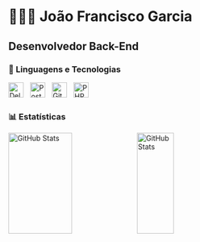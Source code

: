 # 👨🏻‍💻 João Francisco Garcia

**Desenvolvedor Back-End**
---
### 🤖 Linguagens e Tecnologias

<img 
    align="left" 
    alt="Delphi" 
    title="Delphi"
    width="30px" 
    style="padding-right: 10px;" 
    src="https://upload.wikimedia.org/wikipedia/commons/5/55/Delphi_Logo_12.svg" 
/>
<img 
    align="left" 
    alt="Postgres" 
    title="PostgreSQL"
    width="30px" 
    style="padding-right: 10px;" 
    src="https://cdn.jsdelivr.net/gh/devicons/devicon@latest/icons/postgresql/postgresql-original.svg" 
/>
<img 
    align="left" 
    alt="Git" 
    title="Git"
    width="30px" 
    style="padding-right: 10px;" 
    src="https://cdn.jsdelivr.net/gh/devicons/devicon@latest/icons/git/git-original.svg" 
/>
<img 
    align="left" 
    alt="PHP" 
    title="PHP"
    width="30px" 
    style="padding-right: 10px;" 
    src="https://cdn.jsdelivr.net/gh/devicons/devicon@latest/icons/php/php-original.svg" 
/>
 
<br/>
<br/>

### 📊 Estatísticas

<p>    
  <img 
    align="left" 
    alt="GitHub Stats" 
    height="200" 
    width="50%"
    src="https://github-readme-stats.vercel.app/api?username=JoaoFranciscoG&show_icons=true&theme=tokyonight&include_all_commits=true&locale=pt-br&title_color=a480c7&text_color=ffffff" 
  />
  <img 
    align="left" 
    alt="GitHub Stats" 
    height="200" 
    width="38%"
    src="https://github-readme-stats.vercel.app/api/top-langs/?username=JoaoFranciscoG&theme=tokyonight&layout=compact&custom_title=Tecnologias&langs_count=8&exclude_repo=Sistema-ERP&title_color=a480c7&text_color=ffffff" 
  />
</p>
